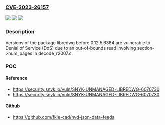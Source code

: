 ### [CVE-2023-26157](https://cve.mitre.org/cgi-bin/cvename.cgi?name=CVE-2023-26157)
![](https://img.shields.io/static/v1?label=Product&message=libredwg&color=blue)
![](https://img.shields.io/static/v1?label=Version&message=0%3C%200.12.5.6384%20&color=brighgreen)
![](https://img.shields.io/static/v1?label=Vulnerability&message=Denial%20of%20Service%20(DoS)&color=brighgreen)

### Description

Versions of the package libredwg before 0.12.5.6384 are vulnerable to Denial of Service (DoS) due to an out-of-bounds read involving section->num_pages in decode_r2007.c.

### POC

#### Reference
- https://security.snyk.io/vuln/SNYK-UNMANAGED-LIBREDWG-6070730
- https://security.snyk.io/vuln/SNYK-UNMANAGED-LIBREDWG-6070730

#### Github
- https://github.com/fkie-cad/nvd-json-data-feeds

